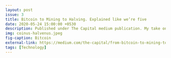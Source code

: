 ```yaml
---
layout: post
issue: 3
title: Bitcoin to Mining to Halving. Explained like we’re five
date: 2020-05-24 15:00:00 +0530
description: Published under The Capital medium publication. My take on Bitcoin in layman language
img: coinus-halvenus.jpeg
fig-caption: Bitcoin
external-link: https://medium.com/the-capital/from-bitcoin-to-mining-to-halving-all-explained-like-were-five-3ca5ba2cef8
tags: [Technology]
---
```

